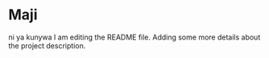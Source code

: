 # Maji
ni ya kunywa
I am editing the README file. Adding some more details about the project description.

